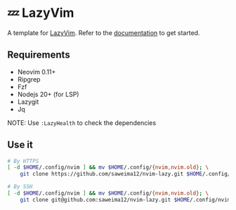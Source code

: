 # 💤 LazyVim

A template for [LazyVim](https://github.com/LazyVim/LazyVim).
Refer to the [documentation](https://lazyvim.github.io/installation) to get started.

## Requirements

- Neovim 0.11+
- Ripgrep
- Fzf
- Nodejs 20+ (for LSP)
- Lazygit
- Jq

NOTE: Use `:LazyHealth` to check the dependencies

## Use it

```bash
# By HTTPS
[ -d $HOME/.config/nvim ] && mv $HOME/.config/{nvim,nvim.old}; \
    git clone https://github.com/saweima12/nvim-lazy.git $HOME/.config/nvim

# By SSH
[ -d $HOME/.config/nvim ] && mv $HOME/.config/{nvim,nvim.old}; \
    git clone git@github.com:saweima12/nvim-lazy.git $HOME/.config/nvim
```

